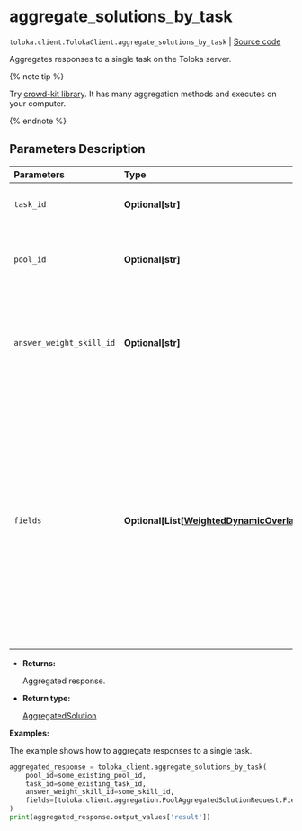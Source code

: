 # aggregate_solutions_by_task
`toloka.client.TolokaClient.aggregate_solutions_by_task` | [Source code](https://github.com/Toloka/toloka-kit/blob/v1.1.2/src/client/__init__.py#L513)

Aggregates responses to a single task on the Toloka server.


{% note tip %}

Try [crowd-kit library](https://toloka.ai/en/docs/crowd-kit). It has many aggregation methods and executes on your computer.

{% endnote %}

## Parameters Description

| Parameters | Type | Description |
| :----------| :----| :-----------|
`task_id`|**Optional\[str\]**|<p>The ID of the task.</p>
`pool_id`|**Optional\[str\]**|<p>The ID of the pool containing the task.</p>
`answer_weight_skill_id`|**Optional\[str\]**|<p>The ID of the skill that determines the weight of the Toloker&#x27;s responses.</p>
`fields`|**Optional\[List\[[WeightedDynamicOverlapTaskAggregatedSolutionRequest.Field](toloka.client.aggregation.WeightedDynamicOverlapTaskAggregatedSolutionRequest.Field.md)\]\]**|<p>Output data fields to aggregate. For the best results, each of these fields should have limited number of response options. If the `DAWID_SKENE` aggregation type is selected, you can only specify one value.</p>

* **Returns:**

  Aggregated response.

* **Return type:**

  [AggregatedSolution](toloka.client.aggregation.AggregatedSolution.md)

**Examples:**

The example shows how to aggregate responses to a single task.

```python
aggregated_response = toloka_client.aggregate_solutions_by_task(
    pool_id=some_existing_pool_id,
    task_id=some_existing_task_id,
    answer_weight_skill_id=some_skill_id,
    fields=[toloka.client.aggregation.PoolAggregatedSolutionRequest.Field(name='result')]
)
print(aggregated_response.output_values['result'])
```
